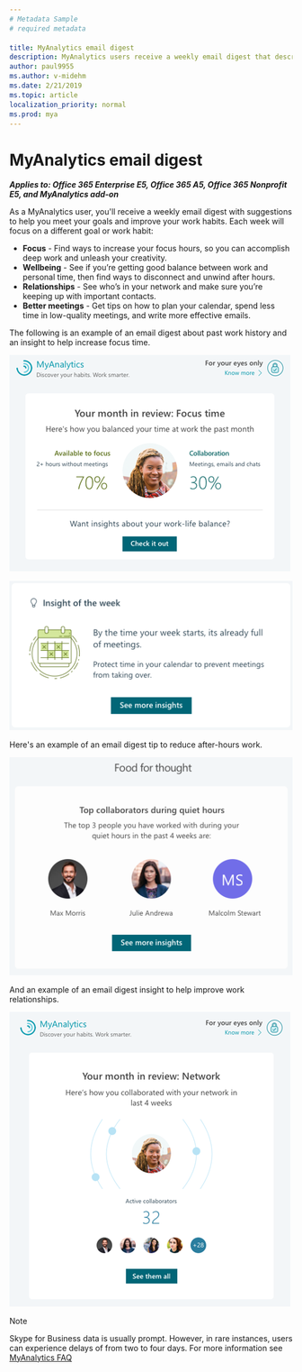```yaml
---
# Metadata Sample
# required metadata

title: MyAnalytics email digest
description: MyAnalytics users receive a weekly email digest that describes key highlights
author: paul9955
ms.author: v-midehm
ms.date: 2/21/2019
ms.topic: article
localization_priority: normal 
ms.prod: mya
---
```


# MyAnalytics email digest

_**Applies to: Office 365 Enterprise E5, Office 365 A5, Office 365 Nonprofit E5, and MyAnalytics add-on**_

As a MyAnalytics user, you'll receive a weekly email digest with suggestions to help you meet your goals and improve your work habits. Each week will focus on a different goal or work habit:

* **Focus** - Find ways to increase your focus hours, so you can accomplish deep work and unleash your creativity.
* **Wellbeing** - See if you’re getting good balance between work and personal time, then find ways to disconnect and unwind after hours.
* **Relationships** - See who’s in your network and make sure you’re keeping up with important contacts.
* **Better meetings** - Get tips on how to plan your calendar, spend less time in low-quality meetings, and write more effective emails.

The following is an example of an email digest about past work history and an insight to help increase focus time.

![Email focus digest](../../Images/mya/use/email-focus.png)

![Email focus insight](../../Images/mya/use/email-focus-insight.png)

Here's an example of an email digest tip to reduce after-hours work.

![Email quiet hours digest](../../Images/mya/use/email-quiet.png)

And an example of an email digest insight to help improve work relationships.

![Email network digest](../../Images/mya/use/email-network.png)

<!---
If you do not want to receive digest emails from MyAnalytics, you can opt out of the emails with the following steps:

1. In MyAnalytics, go to Settings.
2. Go to Feature Setting and select **Off** for Digest Email.
3. Click **OK** to save the changes.
--->

>[!Note]
> Skype for Business data is usually prompt. However, in rare instances, users can experience delays of from two to four days. For more information see [MyAnalytics FAQ](../Overview/MyA-faq.md)
